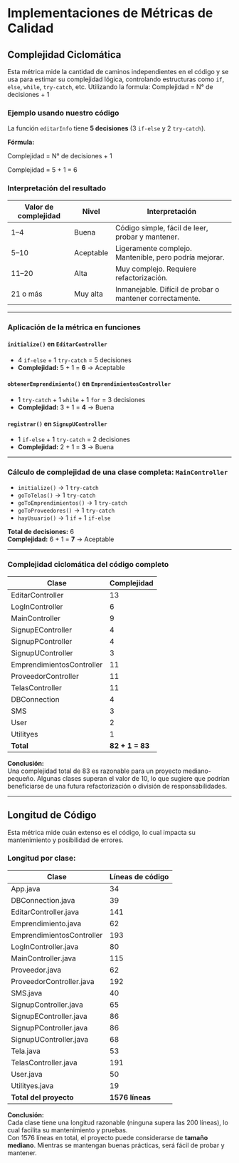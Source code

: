 # Implementaciones de Métricas de Calidad

## Complejidad Ciclomática

Esta métrica mide la cantidad de caminos independientes en el código y se usa para estimar su complejidad lógica, controlando estructuras como `if`, `else`, `while`, `try-catch`, etc.
Utilizando la formula:
Complejidad = N° de decisiones + 1

### Ejemplo usando nuestro código

La función `editarInfo` tiene **5 decisiones** (3 `if-else` y 2 `try-catch`).

**Fórmula:**

Complejidad = N° de decisiones + 1

Complejidad = 5 + 1 = 6


### Interpretación del resultado

| Valor de complejidad | Nivel        | Interpretación                                                 |
|----------------------|--------------|----------------------------------------------------------------|
| 1–4                  | Buena        | Código simple, fácil de leer, probar y mantener.              |
| 5–10                 | Aceptable    | Ligeramente complejo. Mantenible, pero podría mejorar.        |
| 11–20                | Alta         | Muy complejo. Requiere refactorización.                       |
| 21 o más             | Muy alta     | Inmanejable. Difícil de probar o mantener correctamente.      |

---

### Aplicación de la métrica en funciones

#### `initialize()` en `EditarController`
- 4 `if-else` + 1 `try-catch` = 5 decisiones  
- **Complejidad:** 5 + 1 = **6** → Aceptable

#### `obtenerEmprendimiento()` en `EmprendimientosController`
- 1 `try-catch` + 1 `while` + 1 `for` = 3 decisiones  
- **Complejidad:** 3 + 1 = **4** → Buena

#### `registrar()` en `SignupUController`
- 1 `if-else` + 1 `try-catch` = 2 decisiones  
- **Complejidad:** 2 + 1 = **3** → Buena

---

### Cálculo de complejidad de una clase completa: `MainController`

- `initialize()` → 1 `try-catch`  
- `goToTelas()` → 1 `try-catch`  
- `goToEmprendimientos()` → 1 `try-catch`  
- `goToProveedores()` → 1 `try-catch`  
- `hayUsuario()` → 1 `if` + 1 `if-else`

**Total de decisiones:** 6  
**Complejidad:** 6 + 1 = **7** → Aceptable

---

### Complejidad ciclomática del código completo

| Clase                     | Complejidad |
|---------------------------|-------------|
| EditarController          | 13          |
| LogInController           | 6           |
| MainController            | 9           |
| SignupEController         | 4           |
| SignupPController         | 4           |
| SignupUController         | 3           |
| EmprendimientosController | 11          |
| ProveedorController       | 11          |
| TelasController           | 11          |
| DBConnection              | 4           |
| SMS                       | 3           |
| User                      | 2           |
| Utilityes                 | 1           |
| **Total**                 | **82 + 1 = 83** |

**Conclusión:**  
Una complejidad total de 83 es razonable para un proyecto mediano-pequeño. Algunas clases superan el valor de 10, lo que sugiere que podrían beneficiarse de una futura refactorización o división de responsabilidades.

---

## Longitud de Código

Esta métrica mide cuán extenso es el código, lo cual impacta su mantenimiento y posibilidad de errores.

### Longitud por clase:

| Clase                      | Líneas de código |
|----------------------------|------------------|
| App.java                   | 34               |
| DBConnection.java          | 39               |
| EditarController.java      | 141              |
| Emprendimiento.java        | 62               |
| EmprendimientosController  | 193              |
| LogInController.java       | 80               |
| MainController.java        | 115              |
| Proveedor.java             | 62               |
| ProveedorController.java   | 192              |
| SMS.java                   | 40               |
| SignupController.java      | 65               |
| SignupEController.java     | 86               |
| SignupPController.java     | 86               |
| SignupUController.java     | 68               |
| Tela.java                  | 53               |
| TelasController.java       | 191              |
| User.java                  | 50               |
| Utilityes.java             | 19               |
| **Total del proyecto**     | **1576 líneas**  |

**Conclusión:**  
Cada clase tiene una longitud razonable (ninguna supera las 200 líneas), lo cual facilita su mantenimiento y pruebas.  
Con 1576 líneas en total, el proyecto puede considerarse de **tamaño mediano**. Mientras se mantengan buenas prácticas, será fácil de probar y mantener.


